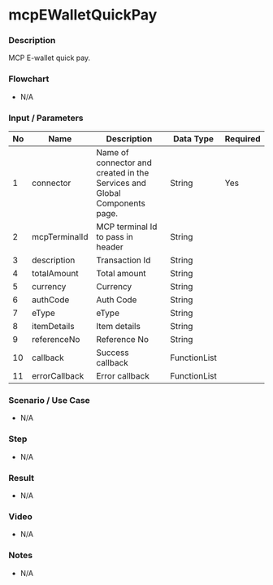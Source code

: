 # mcpEWalletQuickPay

### Description

 MCP E-wallet quick pay.

### Flowchart

- N/A

<!--![Flowchart](componentValue-flowchart.png?raw=true)-->

### Input / Parameters

| No | Name | Description | Data Type | Required |
| ------ | ------ | ------ |------ | ------ |
| 1 | connector | Name of connector and created in the Services and Global Components page. | String | Yes  |
| 2 | mcpTerminalId | MCP terminal Id to pass in header | String |  | 
| 3 | description | Transaction Id | String |  | 
| 4 | totalAmount | Total amount | String |  | 
| 5 | currency | Currency | String |  | 
| 6 | authCode | Auth Code | String |  | 
| 7 | eType | eType | String |  | 
| 8 | itemDetails | Item details | String |  | 
| 9 | referenceNo | Reference No | String |  | 
| 10 | callback | Success callback | FunctionList |  | 
| 11 | errorCallback | Error callback | FunctionList |  | 

### Scenario / Use Case

- N/A

### Step

- N/A

### Result

- N/A

### Video

- N/A

### Notes

- N/A